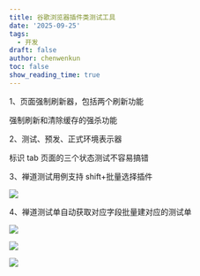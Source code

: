 ```yaml
---
title: 谷歌浏览器插件类测试工具
date: '2025-09-25'
tags:
  - 开发
draft: false
author: chenwenkun
toc: false
show_reading_time: true
---
```

1、页面强制刷新器，包括两个刷新功能

强制刷新和清除缓存的强杀功能

2、测试、预发、正式环境表示器

标识 tab 页面的三个状态测试不容易搞错

3、禅道测试用例支持 shift+批量选择插件

![](https://prod-files-secure.s3.us-west-2.amazonaws.com/c205fb54-92b2-4987-8be3-972b67d27acc/7ca8990d-2ef0-4ad6-8256-c807dbb8b3d5/image.png?X-Amz-Algorithm=AWS4-HMAC-SHA256&X-Amz-Content-Sha256=UNSIGNED-PAYLOAD&X-Amz-Credential=ASIAZI2LB4664NJMNQGN%2F20250930%2Fus-west-2%2Fs3%2Faws4_request&X-Amz-Date=20250930T005034Z&X-Amz-Expires=3600&X-Amz-Security-Token=IQoJb3JpZ2luX2VjEFgaCXVzLXdlc3QtMiJIMEYCIQCTbcsGyUcqIL0zNwFdsIx9CWu3sqQByKrepXxDVy4cJgIhALI9QFr7bdLXCcXBiTJDoQSb6xt59gcT5WypFnBQkXDoKogECOH%2F%2F%2F%2F%2F%2F%2F%2F%2F%2FwEQABoMNjM3NDIzMTgzODA1Igza4bs%2FxRZbK%2BAdnf0q3AOckzuimovQPBPZtoka%2F5amHKAy3x5pRQ%2BhHW%2Fmor5W7KjkpqU3vbp9GljNWQ4Nm2kpkZlAoRtm9vIIhwjRSo6JP9waUKfJOImWI0DhC12TEbszL2mQCiG4W%2FsAzBIavupPTkMX6vLRkbnyB3BAqf1RA119MRL3ja0VXS6iFMFAuMc%2FMKkOaV3Uc3bMGrpafhtuhEli8QJAc%2BZZ%2Bpo1B%2FTitL%2FOf581%2FEFwCDi3zVdThYup0diJ2PNrQmnNoC2MvVktW%2F39gZkNKkwF29E9i2duZKTRBlTsLiUZBR7ciNUL7FlJpUx0GCUKE0CnGSxsS9YRAVM%2Bf28pG9A%2FHvIxbvTAKmnanvDzZe3Rs68WORsuL7%2BayLSdKWABim09iRvAV1SHeN%2BETSPQvNaMt7i88qMBA4hakGjhRnJKc3OMbo11LXkG7T%2FVfyL0MHX9qFCorXGVxRSaiAC3cTBg%2FkJxB70nVMpeIX91p5ltQByzEmaXiHc%2BvMlKs66U%2B8hxYmOj6x70Yr1MwvxwdrrmEfMtBL%2BCaDwcay2EyO12VR8TpEhqM93Qxn9uXhZMyTTF%2BXbwi8NXGMr3BliF18j%2FIdmyeMztehpdtG1XtdK5Ww8%2F4DOPZzlZJ7d3h5O5aKH9yDCbv%2BzGBjqkAcRSH6xjenI4ELn7pT2M1J%2BbDrPZUWqIIAw4J2%2BzMdQcQeFTl1yHFKS%2BXAVb%2Fh5W8hrU6nn3CHbnUqHio8dNKRiW2kaYtPyl9bf0vtcivj4io4N29GGcBTCv75g42t56VrsoQefpLQ1fPA5gw6ax%2B46nBoAL8QryLymKGcK8DrDRQf52wG0BOhVP2h8FjvVxNujo1gJWNtf8pSzVw9S%2BUbXBkN6P&X-Amz-Signature=01e60db78bc16b7f95370159950885f65bb4d3f639e43c18ce5b2b3fd112e74f&X-Amz-SignedHeaders=host&x-amz-checksum-mode=ENABLED&x-id=GetObject)

4、禅道测试单自动获取对应字段批量建对应的测试单

![](https://prod-files-secure.s3.us-west-2.amazonaws.com/c205fb54-92b2-4987-8be3-972b67d27acc/1ea39b01-dd1c-4a56-bb09-4fe87447f5c7/image.png?X-Amz-Algorithm=AWS4-HMAC-SHA256&X-Amz-Content-Sha256=UNSIGNED-PAYLOAD&X-Amz-Credential=ASIAZI2LB4664NJMNQGN%2F20250930%2Fus-west-2%2Fs3%2Faws4_request&X-Amz-Date=20250930T005034Z&X-Amz-Expires=3600&X-Amz-Security-Token=IQoJb3JpZ2luX2VjEFgaCXVzLXdlc3QtMiJIMEYCIQCTbcsGyUcqIL0zNwFdsIx9CWu3sqQByKrepXxDVy4cJgIhALI9QFr7bdLXCcXBiTJDoQSb6xt59gcT5WypFnBQkXDoKogECOH%2F%2F%2F%2F%2F%2F%2F%2F%2F%2FwEQABoMNjM3NDIzMTgzODA1Igza4bs%2FxRZbK%2BAdnf0q3AOckzuimovQPBPZtoka%2F5amHKAy3x5pRQ%2BhHW%2Fmor5W7KjkpqU3vbp9GljNWQ4Nm2kpkZlAoRtm9vIIhwjRSo6JP9waUKfJOImWI0DhC12TEbszL2mQCiG4W%2FsAzBIavupPTkMX6vLRkbnyB3BAqf1RA119MRL3ja0VXS6iFMFAuMc%2FMKkOaV3Uc3bMGrpafhtuhEli8QJAc%2BZZ%2Bpo1B%2FTitL%2FOf581%2FEFwCDi3zVdThYup0diJ2PNrQmnNoC2MvVktW%2F39gZkNKkwF29E9i2duZKTRBlTsLiUZBR7ciNUL7FlJpUx0GCUKE0CnGSxsS9YRAVM%2Bf28pG9A%2FHvIxbvTAKmnanvDzZe3Rs68WORsuL7%2BayLSdKWABim09iRvAV1SHeN%2BETSPQvNaMt7i88qMBA4hakGjhRnJKc3OMbo11LXkG7T%2FVfyL0MHX9qFCorXGVxRSaiAC3cTBg%2FkJxB70nVMpeIX91p5ltQByzEmaXiHc%2BvMlKs66U%2B8hxYmOj6x70Yr1MwvxwdrrmEfMtBL%2BCaDwcay2EyO12VR8TpEhqM93Qxn9uXhZMyTTF%2BXbwi8NXGMr3BliF18j%2FIdmyeMztehpdtG1XtdK5Ww8%2F4DOPZzlZJ7d3h5O5aKH9yDCbv%2BzGBjqkAcRSH6xjenI4ELn7pT2M1J%2BbDrPZUWqIIAw4J2%2BzMdQcQeFTl1yHFKS%2BXAVb%2Fh5W8hrU6nn3CHbnUqHio8dNKRiW2kaYtPyl9bf0vtcivj4io4N29GGcBTCv75g42t56VrsoQefpLQ1fPA5gw6ax%2B46nBoAL8QryLymKGcK8DrDRQf52wG0BOhVP2h8FjvVxNujo1gJWNtf8pSzVw9S%2BUbXBkN6P&X-Amz-Signature=4a2c5f04be2118420c86afeba4a7fefab8c9abcb537d0eb0eb0b6bb619adb541&X-Amz-SignedHeaders=host&x-amz-checksum-mode=ENABLED&x-id=GetObject)

![](https://prod-files-secure.s3.us-west-2.amazonaws.com/c205fb54-92b2-4987-8be3-972b67d27acc/fa727f1d-546c-42aa-9508-d8d3d1275bcd/image.png?X-Amz-Algorithm=AWS4-HMAC-SHA256&X-Amz-Content-Sha256=UNSIGNED-PAYLOAD&X-Amz-Credential=ASIAZI2LB4664NJMNQGN%2F20250930%2Fus-west-2%2Fs3%2Faws4_request&X-Amz-Date=20250930T005034Z&X-Amz-Expires=3600&X-Amz-Security-Token=IQoJb3JpZ2luX2VjEFgaCXVzLXdlc3QtMiJIMEYCIQCTbcsGyUcqIL0zNwFdsIx9CWu3sqQByKrepXxDVy4cJgIhALI9QFr7bdLXCcXBiTJDoQSb6xt59gcT5WypFnBQkXDoKogECOH%2F%2F%2F%2F%2F%2F%2F%2F%2F%2FwEQABoMNjM3NDIzMTgzODA1Igza4bs%2FxRZbK%2BAdnf0q3AOckzuimovQPBPZtoka%2F5amHKAy3x5pRQ%2BhHW%2Fmor5W7KjkpqU3vbp9GljNWQ4Nm2kpkZlAoRtm9vIIhwjRSo6JP9waUKfJOImWI0DhC12TEbszL2mQCiG4W%2FsAzBIavupPTkMX6vLRkbnyB3BAqf1RA119MRL3ja0VXS6iFMFAuMc%2FMKkOaV3Uc3bMGrpafhtuhEli8QJAc%2BZZ%2Bpo1B%2FTitL%2FOf581%2FEFwCDi3zVdThYup0diJ2PNrQmnNoC2MvVktW%2F39gZkNKkwF29E9i2duZKTRBlTsLiUZBR7ciNUL7FlJpUx0GCUKE0CnGSxsS9YRAVM%2Bf28pG9A%2FHvIxbvTAKmnanvDzZe3Rs68WORsuL7%2BayLSdKWABim09iRvAV1SHeN%2BETSPQvNaMt7i88qMBA4hakGjhRnJKc3OMbo11LXkG7T%2FVfyL0MHX9qFCorXGVxRSaiAC3cTBg%2FkJxB70nVMpeIX91p5ltQByzEmaXiHc%2BvMlKs66U%2B8hxYmOj6x70Yr1MwvxwdrrmEfMtBL%2BCaDwcay2EyO12VR8TpEhqM93Qxn9uXhZMyTTF%2BXbwi8NXGMr3BliF18j%2FIdmyeMztehpdtG1XtdK5Ww8%2F4DOPZzlZJ7d3h5O5aKH9yDCbv%2BzGBjqkAcRSH6xjenI4ELn7pT2M1J%2BbDrPZUWqIIAw4J2%2BzMdQcQeFTl1yHFKS%2BXAVb%2Fh5W8hrU6nn3CHbnUqHio8dNKRiW2kaYtPyl9bf0vtcivj4io4N29GGcBTCv75g42t56VrsoQefpLQ1fPA5gw6ax%2B46nBoAL8QryLymKGcK8DrDRQf52wG0BOhVP2h8FjvVxNujo1gJWNtf8pSzVw9S%2BUbXBkN6P&X-Amz-Signature=e2a50f3dcbcca94e4eccde44bc8cc73951ab4f368475225d9308bfc2ad690651&X-Amz-SignedHeaders=host&x-amz-checksum-mode=ENABLED&x-id=GetObject)

![](https://prod-files-secure.s3.us-west-2.amazonaws.com/c205fb54-92b2-4987-8be3-972b67d27acc/2a374ca8-3be3-4978-8ee1-2331f1db0267/image.png?X-Amz-Algorithm=AWS4-HMAC-SHA256&X-Amz-Content-Sha256=UNSIGNED-PAYLOAD&X-Amz-Credential=ASIAZI2LB4664NJMNQGN%2F20250930%2Fus-west-2%2Fs3%2Faws4_request&X-Amz-Date=20250930T005034Z&X-Amz-Expires=3600&X-Amz-Security-Token=IQoJb3JpZ2luX2VjEFgaCXVzLXdlc3QtMiJIMEYCIQCTbcsGyUcqIL0zNwFdsIx9CWu3sqQByKrepXxDVy4cJgIhALI9QFr7bdLXCcXBiTJDoQSb6xt59gcT5WypFnBQkXDoKogECOH%2F%2F%2F%2F%2F%2F%2F%2F%2F%2FwEQABoMNjM3NDIzMTgzODA1Igza4bs%2FxRZbK%2BAdnf0q3AOckzuimovQPBPZtoka%2F5amHKAy3x5pRQ%2BhHW%2Fmor5W7KjkpqU3vbp9GljNWQ4Nm2kpkZlAoRtm9vIIhwjRSo6JP9waUKfJOImWI0DhC12TEbszL2mQCiG4W%2FsAzBIavupPTkMX6vLRkbnyB3BAqf1RA119MRL3ja0VXS6iFMFAuMc%2FMKkOaV3Uc3bMGrpafhtuhEli8QJAc%2BZZ%2Bpo1B%2FTitL%2FOf581%2FEFwCDi3zVdThYup0diJ2PNrQmnNoC2MvVktW%2F39gZkNKkwF29E9i2duZKTRBlTsLiUZBR7ciNUL7FlJpUx0GCUKE0CnGSxsS9YRAVM%2Bf28pG9A%2FHvIxbvTAKmnanvDzZe3Rs68WORsuL7%2BayLSdKWABim09iRvAV1SHeN%2BETSPQvNaMt7i88qMBA4hakGjhRnJKc3OMbo11LXkG7T%2FVfyL0MHX9qFCorXGVxRSaiAC3cTBg%2FkJxB70nVMpeIX91p5ltQByzEmaXiHc%2BvMlKs66U%2B8hxYmOj6x70Yr1MwvxwdrrmEfMtBL%2BCaDwcay2EyO12VR8TpEhqM93Qxn9uXhZMyTTF%2BXbwi8NXGMr3BliF18j%2FIdmyeMztehpdtG1XtdK5Ww8%2F4DOPZzlZJ7d3h5O5aKH9yDCbv%2BzGBjqkAcRSH6xjenI4ELn7pT2M1J%2BbDrPZUWqIIAw4J2%2BzMdQcQeFTl1yHFKS%2BXAVb%2Fh5W8hrU6nn3CHbnUqHio8dNKRiW2kaYtPyl9bf0vtcivj4io4N29GGcBTCv75g42t56VrsoQefpLQ1fPA5gw6ax%2B46nBoAL8QryLymKGcK8DrDRQf52wG0BOhVP2h8FjvVxNujo1gJWNtf8pSzVw9S%2BUbXBkN6P&X-Amz-Signature=f8acfd593f8af99b8db7b47998f3246432fe006b2499466d50bfbc37f7477ff9&X-Amz-SignedHeaders=host&x-amz-checksum-mode=ENABLED&x-id=GetObject)
